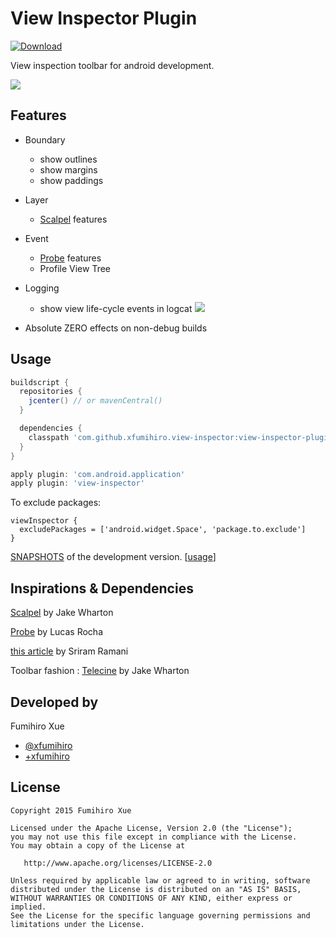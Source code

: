 View Inspector Plugin
=====================

[ ![Download](https://api.bintray.com/packages/xfumihiro/maven/ViewInspector/images/download.svg) ](https://bintray.com/xfumihiro/maven/ViewInspector/_latestVersion)

View inspection toolbar for android development.

![](images/sample.gif)

Features
--------

- Boundary
  - show outlines
  - show margins
  - show paddings

- Layer
  - [Scalpel](https://github.com/JakeWharton/scalpel) features

- Event
  - [Probe](https://github.com/lucasr/probe) features
  - Profile View Tree

- Logging
  - show view life-cycle events in logcat
![](images/log_view_event.png)

- Absolute ZERO effects on non-debug builds

Usage
-----

```groovy
buildscript {
  repositories {
    jcenter() // or mavenCentral()
  }

  dependencies {
    classpath 'com.github.xfumihiro.view-inspector:view-inspector-plugin:0.1.4'
  }
}

apply plugin: 'com.android.application'
apply plugin: 'view-inspector'
```

To exclude packages:
```
viewInspector {
  excludePackages = ['android.widget.Space', 'package.to.exclude']
}
```

[SNAPSHOTS][snap] of the development version. [[usage][snap_sample]]

Inspirations & Dependencies
---------------------------
[Scalpel](https://github.com/JakeWharton/scalpel) by Jake Wharton

[Probe](https://github.com/lucasr/probe) by Lucas Rocha

[this article](https://sriramramani.wordpress.com/2015/05/06/custom-viewgroups/) by
Sriram Ramani

Toolbar fashion : [Telecine](https://github.com/JakeWharton/Telecine) by Jake Wharton

Developed by
------------
Fumihiro Xue
 * [@xfumihiro](https://twitter.com/xfumihiro)
 * [+xfumihiro](https://plus.google.com/u/0/107636471060158273635)

License
-------

    Copyright 2015 Fumihiro Xue

    Licensed under the Apache License, Version 2.0 (the "License");
    you may not use this file except in compliance with the License.
    You may obtain a copy of the License at

       http://www.apache.org/licenses/LICENSE-2.0

    Unless required by applicable law or agreed to in writing, software
    distributed under the License is distributed on an "AS IS" BASIS,
    WITHOUT WARRANTIES OR CONDITIONS OF ANY KIND, either express or implied.
    See the License for the specific language governing permissions and
    limitations under the License.

[snap]: https://oss.sonatype.org/content/repositories/snapshots/com/github/xfumihiro/view-inspector/view-inspector-plugin/
[snap_sample]:https://github.com/xfumihiro/ViewInspector/blob/master/sample/build.gradle

